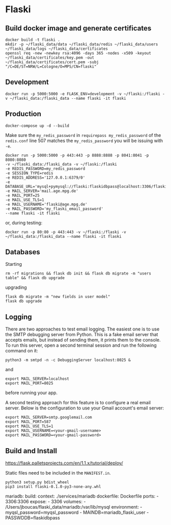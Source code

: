 # Flaski

## Build docker image and generate certificates

```
docker build -t flaski .
mkdir -p ~/flaski_data/data ~/flaski_data/redis ~/flaski_data/users ~/flaski_data/logs ~/flaski_data/certificates
openssl req -new -newkey rsa:4096 -days 365 -nodes -x509 -keyout ~/flaski_data/certificates/key.pem -out ~/flaski_data/certificates/cert.pem -subj "/C=DE/ST=NRW/L=Cologne/O=MPS/CN=flaski"
```

## Development
```
docker run -p 5000:5000 -e FLASK_ENV=development -v ~/flaski:/flaski -v ~/flaski_data:/flaski_data --name flaski -it flaski
```

## Production

```
docker-compose up -d --build
```

Make sure the `my_redis_password` in `requirepass my_redis_password` of the `redis.conf` line 507 matches the `my_redis_password` you will be issuing with `-e`.

```
docker run -p 5000:5000 -p 443:443 -p 8888:8888 -p 8041:8041 -p 8080:8080
-v ~/flaski_data:/flaski_data -v ~/flaski:/flaski
-e REDIS_PASSWORD=my_redis_password 
-e SESSION_TYPE=redis 
-e REDIS_ADDRESS='127.0.0.1:6379/0'
-e DATABASE_URL='mysql+pymysql://flaski:flaskidbpass@localhost:3306/flaski'
-e MAIL_SERVER='mail.age.mpg.de'
-e MAIL_PORT=25
-e MAIL_USE_TLS=1
-e MAIL_USERNAME='flaski@age.mpg.de'
-e MAIL_PASSWORD='my_flaski_email_password'
--name flaski -it flaski
```

or, during testing:

```
docker run -p 80:80 -p 443:443 -v ~/flaski:/flaski -v ~/flaski_data:/flaski_data --name flaski -it flaski
```

## Databases

Starting
```
rm -rf migrations && flask db init && flask db migrate -m "users table" && flask db upgrade 
```

upgrading

```
flask db migrate -m "new fields in user model"
flask db upgrade
```

## Logging

There are two approaches to test email logging. The easiest one is to use the SMTP debugging server from Python. 
This is a fake email server that accepts emails, but instead of sending them, it prints them to the console. 
To run this server, open a second terminal session and run the following command on it:
```
python3 -m smtpd -n -c DebuggingServer localhost:8025 & 
```
and 
```
export MAIL_SERVER=localhost
export MAIL_PORT=8025
```
before running your app.

A second testing approach for this feature is to configure a real email server. 
Below is the configuration to use your Gmail account's email server:
```
export MAIL_SERVER=smtp.googlemail.com
export MAIL_PORT=587
export MAIL_USE_TLS=1
export MAIL_USERNAME=<your-gmail-username>
export MAIL_PASSWORD=<your-gmail-password>
```

## Build and Install

https://flask.palletsprojects.com/en/1.1.x/tutorial/deploy/

Static files need to be included in the `MANIFEST.in`.

```
python3 setup.py bdist_wheel
pip3 install flaski-0.1.0-py3-none-any.whl
```


  mariadb:
    build:
      context: ./services/mariadb
      dockerfile: Dockerfile
    ports:
      - 3306:3306
    expose:
      - 3306
    volumes:
      - /Users/jboucas/flaski_data/mariadb:/var/lib/mysql
    environment:
      - myqsl_password=myqsl_password
      - MAINDB=mariadb_flaski_user
      - PASSWDDB=flaskidbpass